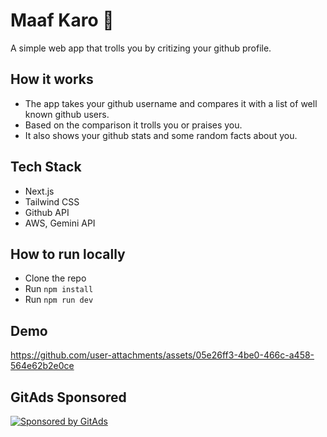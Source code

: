 # Maaf Karo 🤣

A simple web app that trolls you by critizing your github profile.

## How it works

- The app takes your github username and compares it with a list of well known github users.
- Based on the comparison it trolls you or praises you.
- It also shows your github stats and some random facts about you.

## Tech Stack

- Next.js
- Tailwind CSS
- Github API
- AWS, Gemini API

## How to run locally

- Clone the repo
- Run `npm install`
- Run `npm run dev`

## Demo

https://github.com/user-attachments/assets/05e26ff3-4be0-466c-a458-564e62b2e0ce

<!-- GitAds-Verify: UEL2KORA4RHWW3QHXQACAC8RLWZ41AD5 -->


## GitAds Sponsored
[![Sponsored by GitAds](https://gitads.dev/v1/ad-serve?source=scienmanas/maaf-karo@github)](https://gitads.dev/v1/ad-track?source=scienmanas/maaf-karo@github)

